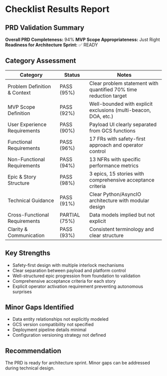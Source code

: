 # Checklist Results Report

## PRD Validation Summary

**Overall PRD Completeness:** 94%
**MVP Scope Appropriateness:** Just Right
**Readiness for Architecture Sprint:** ✅ READY

## Category Assessment

| Category                      | Status        | Notes                                                             |
| ----------------------------- | ------------- | ----------------------------------------------------------------- |
| Problem Definition & Context  | PASS (95%)    | Clear problem statement with quantified 70% time reduction target |
| MVP Scope Definition          | PASS (92%)    | Well-bounded with explicit exclusions (multi-beacon, DOA, etc.)   |
| User Experience Requirements  | PASS (90%)    | Payload UI clearly separated from GCS functions                   |
| Functional Requirements       | PASS (96%)    | 17 FRs with safety-first approach and operator control            |
| Non-Functional Requirements   | PASS (94%)    | 13 NFRs with specific performance metrics                         |
| Epic & Story Structure        | PASS (98%)    | 3 epics, 15 stories with comprehensive acceptance criteria        |
| Technical Guidance            | PASS (91%)    | Clear Python/AsyncIO architecture with modular design             |
| Cross-Functional Requirements | PARTIAL (75%) | Data models implied but not explicit                              |
| Clarity & Communication       | PASS (93%)    | Consistent terminology and clear structure                        |

## Key Strengths

- Safety-first design with multiple interlock mechanisms
- Clear separation between payload and platform control
- Well-structured epic progression from foundation to validation
- Comprehensive acceptance criteria for each story
- Explicit operator activation requirement preventing autonomous surprises

## Minor Gaps Identified

- Data entity relationships not explicitly modeled
- GCS version compatibility not specified
- Deployment pipeline details minimal
- Configuration versioning strategy not defined

## Recommendation

The PRD is ready for architecture sprint. Minor gaps can be addressed during technical design.
